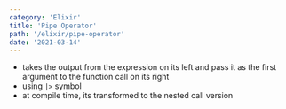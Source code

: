 ```yaml
---
category: 'Elixir'
title: 'Pipe Operator'
path: '/elixir/pipe-operator'
date: '2021-03-14'
---
```


- takes the output from the expression on its left and pass it as the first argument to the function call on its right
- using `|>` symbol
- at compile time, its transformed to the nested call version
